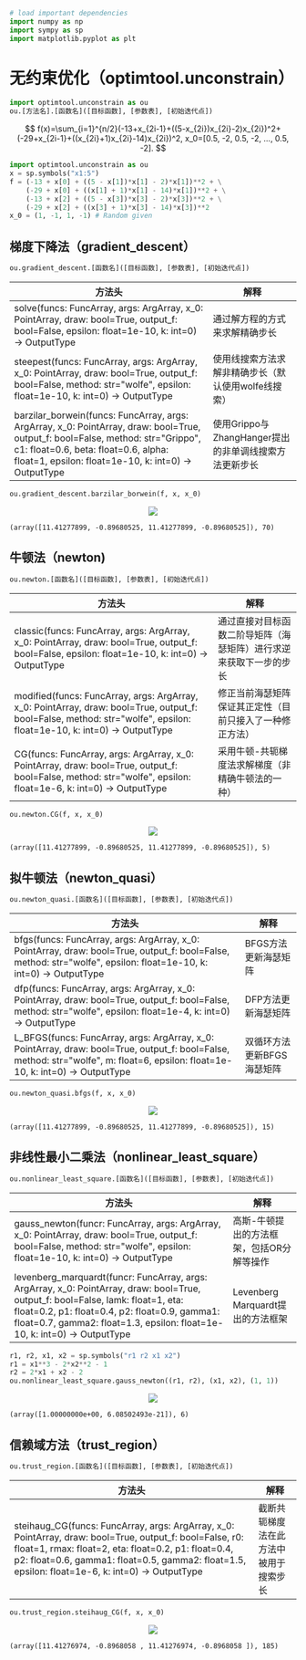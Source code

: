 ```python
# load important dependencies 
import numpy as np
import sympy as sp
import matplotlib.pyplot as plt
```

# 无约束优化（optimtool.unconstrain）
```python
import optimtool.unconstrain as ou
ou.[方法名].[函数名]([目标函数], [参数表], [初始迭代点])
```
$$
f(x)=\sum_{i=1}^{n/2}(-13+x_{2i-1}+((5-x_{2i})x_{2i}-2)x_{2i})^2+(-29+x_{2i-1}+((x_{2i}+1)x_{2i}-14)x_{2i})^2, x_0=[0.5, -2, 0.5, -2, ..., 0.5, -2].
$$


```python
import optimtool.unconstrain as ou
x = sp.symbols("x1:5")
f = (-13 + x[0] + ((5 - x[1])*x[1] - 2)*x[1])**2 + \
    (-29 + x[0] + ((x[1] + 1)*x[1] - 14)*x[1])**2 + \
    (-13 + x[2] + ((5 - x[3])*x[3] - 2)*x[3])**2 + \
    (-29 + x[2] + ((x[3] + 1)*x[3] - 14)*x[3])**2
x_0 = (1, -1, 1, -1) # Random given
```

## 梯度下降法（gradient_descent）

```python
ou.gradient_descent.[函数名]([目标函数], [参数表], [初始迭代点])
```

| 方法头                                                                                                                                 | 解释                                   |
| ----------------------------------------------------------------------------------------------------------------------------------- | ------------------------------------ |
| solve(funcs: FuncArray, args: ArgArray, x_0: PointArray, draw: bool=True, output_f: bool=False, epsilon: float=1e-10, k: int=0) -> OutputType                                                             | 通过解方程的方式来求解精确步长                      |
| steepest(funcs: FuncArray, args: ArgArray, x_0: PointArray, draw: bool=True, output_f: bool=False, method: str="wolfe", epsilon: float=1e-10, k: int=0) -> OutputType                                           | 使用线搜索方法求解非精确步长（默认使用wolfe线搜索）         |
| barzilar_borwein(funcs: FuncArray, args: ArgArray, x_0: PointArray, draw: bool=True, output_f: bool=False, method: str="Grippo", c1: float=0.6, beta: float=0.6, alpha: float=1, epsilon: float=1e-10, k: int=0) -> OutputType | 使用Grippo与ZhangHanger提出的非单调线搜索方法更新步长 |


```python
ou.gradient_descent.barzilar_borwein(f, x, x_0)
```


<p align="center">
    <a href=""> 
        <img src="../../tests/unconstrain/images/gradien_descent_barzilar_borwein_Grippo.png"> 
    </a>
</p>





    (array([11.41277899, -0.89680525, 11.41277899, -0.89680525]), 70)



## 牛顿法（newton)

```python
ou.newton.[函数名]([目标函数], [参数表], [初始迭代点])
```

| 方法头                                                                                             | 解释                                |
| ----------------------------------------------------------------------------------------------- | --------------------------------- |
| classic(funcs: FuncArray, args: ArgArray, x_0: PointArray, draw: bool=True, output_f: bool=False, epsilon: float=1e-10, k: int=0) -> OutputType                        | 通过直接对目标函数二阶导矩阵（海瑟矩阵）进行求逆来获取下一步的步长 |
| modified(funcs: FuncArray, args: ArgArray, x_0: PointArray, draw: bool=True, output_f: bool=False, method: str="wolfe", epsilon: float=1e-10, k: int=0) -> OutputType | 修正当前海瑟矩阵保证其正定性（目前只接入了一种修正方法）      |
| CG(funcs: FuncArray, args: ArgArray, x_0: PointArray, draw: bool=True, output_f: bool=False, method: str="wolfe", epsilon: float=1e-6, k: int=0) -> OutputType              | 采用牛顿-共轭梯度法求解梯度（非精确牛顿法的一种）         |


```python
ou.newton.CG(f, x, x_0)
```


<p align="center">
    <a href=""> 
        <img src="../../tests/unconstrain/images/newton_CG_wolfe.png"> 
    </a>
</p>





    (array([11.41277899, -0.89680525, 11.41277899, -0.89680525]), 5)



## 拟牛顿法（newton_quasi）

```python
ou.newton_quasi.[函数名]([目标函数], [参数表], [初始迭代点])
```

| 方法头                                                                                          | 解释              |
| -------------------------------------------------------------------------------------------- | --------------- |
| bfgs(funcs: FuncArray, args: ArgArray, x_0: PointArray, draw: bool=True, output_f: bool=False, method: str="wolfe", epsilon: float=1e-10, k: int=0) -> OutputType  | BFGS方法更新海瑟矩阵    |
| dfp(funcs: FuncArray, args: ArgArray, x_0: PointArray, draw: bool=True, output_f: bool=False, method: str="wolfe", epsilon: float=1e-4, k: int=0) -> OutputType    | DFP方法更新海瑟矩阵     |
| L_BFGS(funcs: FuncArray, args: ArgArray, x_0: PointArray, draw: bool=True, output_f: bool=False, method: str="wolfe", m: float=6, epsilon: float=1e-10, k: int=0) -> OutputType | 双循环方法更新BFGS海瑟矩阵 |



```python
ou.newton_quasi.bfgs(f, x, x_0)
```


<p align="center">
    <a href=""> 
        <img src="../../tests/unconstrain/images/newton_quasi_bfgs_wolfe.png"> 
    </a>
</p>





    (array([11.41277899, -0.89680525, 11.41277899, -0.89680525]), 15)



## 非线性最小二乘法（nonlinear_least_square）

```python
ou.nonlinear_least_square.[函数名]([目标函数], [参数表], [初始迭代点])
```

| 方法头                                                                                                                                                  | 解释                         |
| ---------------------------------------------------------------------------------------------------------------------------------------------------- | -------------------------- |
| gauss_newton(funcr: FuncArray, args: ArgArray, x_0: PointArray, draw: bool=True, output_f: bool=False, method: str="wolfe", epsilon: float=1e-10, k: int=0) -> OutputType                                                        | 高斯-牛顿提出的方法框架，包括OR分解等操作     |
| levenberg_marquardt(funcr: FuncArray, args: ArgArray, x_0: PointArray, draw: bool=True, output_f: bool=False, lamk: float=1, eta: float=0.2, p1: float=0.4, p2: float=0.9, gamma1: float=0.7, gamma2: float=1.3, epsilon: float=1e-10, k: int=0) -> OutputType | Levenberg Marquardt提出的方法框架 |


```python
r1, r2, x1, x2 = sp.symbols("r1 r2 x1 x2")
r1 = x1**3 - 2*x2**2 - 1
r2 = 2*x1 + x2 - 2
ou.nonlinear_least_square.gauss_newton((r1, r2), (x1, x2), (1, 1))
```


<p align="center">
    <a href=""> 
        <img src="../../tests/unconstrain/images/nonlinear_least_square_gauss_newton_wolfe.png"> 
    </a>
</p>





    (array([1.00000000e+00, 6.08502493e-21]), 6)



## 信赖域方法（trust_region）

```python
ou.trust_region.[函数名]([目标函数], [参数表], [初始迭代点])
```

| 方法头                                                                                                                                               | 解释                  |
| ------------------------------------------------------------------------------------------------------------------------------------------------- | ------------------- |
| steihaug_CG(funcs: FuncArray, args: ArgArray, x_0: PointArray, draw: bool=True, output_f: bool=False, r0: float=1, rmax: float=2, eta: float=0.2, p1: float=0.4, p2: float=0.6, gamma1: float=0.5, gamma2: float=1.5, epsilon: float=1e-6, k: int=0) -> OutputType | 截断共轭梯度法在此方法中被用于搜索步长 |


```python
ou.trust_region.steihaug_CG(f, x, x_0)
```


<p align="center">
    <a href=""> 
        <img src="../../tests/unconstrain/images/trust_region_steihaug_CG.png"> 
    </a>
</p>





    (array([11.41276974, -0.8968058 , 11.41276974, -0.8968058 ]), 185)


